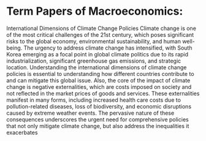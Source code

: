 # Term Papers of Macroeconomics:
International Dimensions of Climate Change Policies
Climate change is one of the most critical challenges of the 21st century, which poses significant risks to the global economy, environmental sustainability, and human well-being. The urgency to address climate change has intensified, with South Korea emerging as a focal point in global climate politics due to its rapid industrialization, significant greenhouse gas emissions, and strategic location. Understanding the international dimensions of climate change policies is essential to understanding how different countries contribute to and can mitigate this global issue.
Also, the core of the impact of climate change is negative externalities, which are costs imposed on society and not reflected in the market prices of goods and services. These externalities manifest in many forms, including increased health care costs due to pollution-related diseases, loss of biodiversity, and economic disruptions caused by extreme weather events. The pervasive nature of these consequences underscores the urgent need for comprehensive policies that not only mitigate climate change, but also address the inequalities it exacerbates